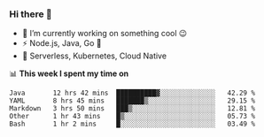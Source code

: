 ### Hi there 👋

<!--
**nodejh/nodejh** is a ✨ _special_ ✨ repository because its `README.md` (this file) appears on your GitHub profile.

Here are some ideas to get you started:

- 🔭 I’m currently working on ...
- 🌱 I’m currently learning ...
- 👯 I’m looking to collaborate on ...
- 🤔 I’m looking for help with ...
- 💬 Ask me about ...
- 📫 How to reach me: ...
- 😄 Pronouns: ...
- ⚡ Fun fact: ...
-->

- 🔭 I’m currently working on something cool :wink:
- ⚡ Node.js, Java, Go :thought_balloon:
- 🤖 Serverless, Kubernetes, Cloud Native

📊 **This week I spent my time on**

<!--START_SECTION:waka-->
```text
Java       12 hrs 42 mins  ██████████▓░░░░░░░░░░░░░░   42.29 % 
YAML       8 hrs 45 mins   ███████▒░░░░░░░░░░░░░░░░░   29.15 % 
Markdown   3 hrs 50 mins   ███▒░░░░░░░░░░░░░░░░░░░░░   12.81 % 
Other      1 hr 43 mins    █▒░░░░░░░░░░░░░░░░░░░░░░░   05.73 % 
Bash       1 hr 2 mins     █░░░░░░░░░░░░░░░░░░░░░░░░   03.49 % 
```
<!--END_SECTION:waka-->


<!--
:traffic_light: **Visitors**

![visitors](https://visitor-badge.glitch.me/badge?page_id=nodejh.nodejh)
-->

